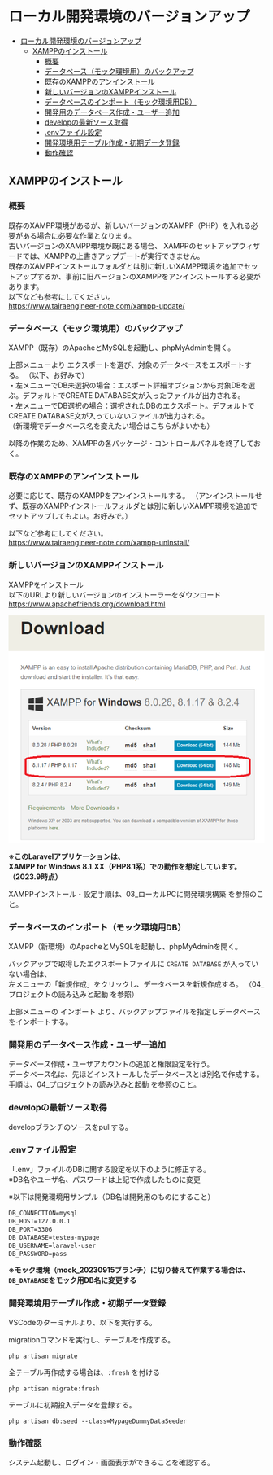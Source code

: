 # ローカル開発環境のバージョンアップ
<!-- TOC -->

- [ローカル開発環境のバージョンアップ](#ローカル開発環境のバージョンアップ)
  - [XAMPPのインストール](#xamppのインストール)
    - [概要](#概要)
    - [データベース（モック環境用）のバックアップ](#データベースモック環境用のバックアップ)
    - [既存のXAMPPのアンインストール](#既存のxamppのアンインストール)
    - [新しいバージョンのXAMPPインストール](#新しいバージョンのxamppインストール)
    - [データベースのインポート（モック環境用DB）](#データベースのインポートモック環境用db)
    - [開発用のデータベース作成・ユーザー追加](#開発用のデータベース作成ユーザー追加)
    - [developの最新ソース取得](#developの最新ソース取得)
    - [.envファイル設定](#envファイル設定)
    - [開発環境用テーブル作成・初期データ登録](#開発環境用テーブル作成初期データ登録)
    - [動作確認](#動作確認)

<!-- /TOC -->

## XAMPPのインストール

### 概要

既存のXAMPP環境があるが、新しいバージョンのXAMPP（PHP）を入れる必要がある場合に必要な作業となります。  
古いバージョンのXAMPP環境が既にある場合、
XAMPPのセットアップウィザードでは、XAMPPの上書きアップデートが実行できません。  
既存のXAMPPインストールフォルダとは別に新しいXAMPP環境を追加でセットアップするか、事前に旧バージョンのXAMPPをアンインストールする必要があります。  
以下なども参考にしてください。  
https://www.tairaengineer-note.com/xampp-update/  

### データベース（モック環境用）のバックアップ

XAMPP（既存）のApacheとMySQLを起動し、phpMyAdminを開く。  

上部メニューより エクスポートを選び、対象のデータベースをエスポートする。  （以下、お好みで）  
・左メニューでDB未選択の場合：エスポート詳細オプションから対象DBを選ぶ。デフォルトでCREATE DATABASE文が入ったファイルが出力される。  
・左メニューでDB選択の場合：選択されたDBのエクスポート。デフォルトでCREATE DATABASE文が入っていないファイルが出力される。  
（新環境でデータベース名を変えたい場合はこちらがよいかも）  

以降の作業のため、XAMPPの各パッケージ・コントロールパネルを終了しておく。

### 既存のXAMPPのアンインストール

必要に応じて、既存のXAMPPをアンインストールする。
（アンインストールせず、既存のXAMPPインストールフォルダとは別に新しいXAMPP環境を追加でセットアップしてもよい。お好みで。）

以下など参考にしてください。  
https://www.tairaengineer-note.com/xampp-uninstall/


### 新しいバージョンのXAMPPインストール

XAMPPをインストール  
以下のURLより新しいバージョンのインストーラーをダウンロード
https://www.apachefriends.org/download.html

![](./img/03_ローカルPCに開発環境構築/01.png)

**※このLaravelアプリケーションは、  
XAMPP for Windows 8.1.XX（PHP8.1系）での動作を想定しています。
（2023.9時点）**  

XAMPPインストール・設定手順は、03_ローカルPCに開発環境構築 を参照のこと。


### データベースのインポート（モック環境用DB）

XAMPP（新環境）のApacheとMySQLを起動し、phpMyAdminを開く。  

バックアップで取得したエクスポートファイルに `CREATE DATABASE` が入っていない場合は、  
左メニューの「新規作成」をクリックし、データベースを新規作成する。
（04_プロジェクトの読み込みと起動 を参照）

上部メニューの インポート より、バックアップファイルを指定しデータベースをインポートする。

### 開発用のデータベース作成・ユーザー追加

データベース作成・ユーザアカウントの追加と権限設定を行う。  
データベース名は、先ほどインストールしたデータベースとは別名で作成する。  
手順は、04_プロジェクトの読み込みと起動 を参照のこと。  


### developの最新ソース取得

developブランチのソースをpullする。


### .envファイル設定

「.env」ファイルのDBに関する設定を以下のように修正する。  
※DB名やユーザ名、パスワードは上記で作成したものに変更

※以下は開発環境用サンプル（DB名は開発用のものにすること）
```
DB_CONNECTION=mysql
DB_HOST=127.0.0.1
DB_PORT=3306
DB_DATABASE=testea-mypage
DB_USERNAME=laravel-user
DB_PASSWORD=pass
```

**※モック環境（mock_20230915ブランチ）に切り替えて作業する場合は、`DB_DATABASE`をモック用DB名に変更する**  


### 開発環境用テーブル作成・初期データ登録

VSCodeのターミナルより、以下を実行する。  

migrationコマンドを実行し、テーブルを作成する。  
```
php artisan migrate
```

全テーブル再作成する場合は、`:fresh` を付ける
```
php artisan migrate:fresh
```

テーブルに初期投入データを登録する。
```
php artisan db:seed --class=MypageDummyDataSeeder
```

### 動作確認

システム起動し、ログイン・画面表示ができることを確認する。

